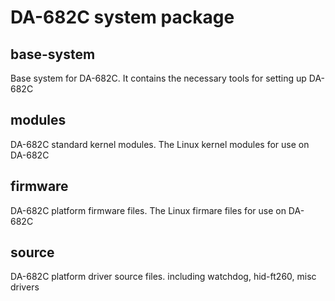 # DA-682C system package

## base-system
Base system for DA-682C. 
It contains the necessary tools for setting up DA-682C

## modules
DA-682C standard kernel modules. 
The Linux kernel modules for use on DA-682C

## firmware
DA-682C platform firmware files. 
The Linux firmare files for use on DA-682C

## source
DA-682C platform driver source files. 
including watchdog, hid-ft260, misc drivers

